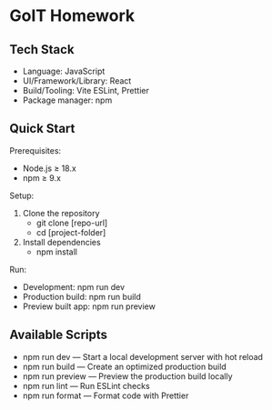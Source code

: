 # GoIT Homework

## Tech Stack

- Language: JavaScript
- UI/Framework/Library: React
- Build/Tooling: Vite ESLint, Prettier
- Package manager: npm

## Quick Start

Prerequisites:

- Node.js ≥ 18.x
- npm ≥ 9.x

Setup:

1. Clone the repository
   - git clone [repo-url]
   - cd [project-folder]
2. Install dependencies
   - npm install

Run:

- Development: npm run dev
- Production build: npm run build
- Preview built app: npm run preview

## Available Scripts

- npm run dev — Start a local development server with hot reload
- npm run build — Create an optimized production build
- npm run preview — Preview the production build locally
- npm run lint — Run ESLint checks
- npm run format — Format code with Prettier
